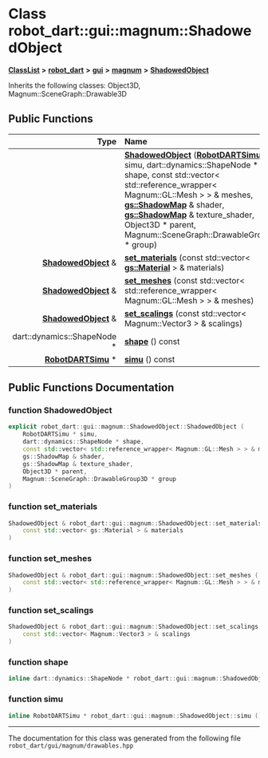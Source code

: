 

# Class robot\_dart::gui::magnum::ShadowedObject



[**ClassList**](annotated.md) **>** [**robot\_dart**](namespacerobot__dart.md) **>** [**gui**](namespacerobot__dart_1_1gui.md) **>** [**magnum**](namespacerobot__dart_1_1gui_1_1magnum.md) **>** [**ShadowedObject**](classrobot__dart_1_1gui_1_1magnum_1_1ShadowedObject.md)








Inherits the following classes: Object3D,  Magnum::SceneGraph::Drawable3D


































## Public Functions

| Type | Name |
| ---: | :--- |
|   | [**ShadowedObject**](#function-shadowedobject) ([**RobotDARTSimu**](classrobot__dart_1_1RobotDARTSimu.md) \* simu, dart::dynamics::ShapeNode \* shape, const std::vector&lt; std::reference\_wrapper&lt; Magnum::GL::Mesh &gt; &gt; & meshes, [**gs::ShadowMap**](classrobot__dart_1_1gui_1_1magnum_1_1gs_1_1ShadowMap.md) & shader, [**gs::ShadowMap**](classrobot__dart_1_1gui_1_1magnum_1_1gs_1_1ShadowMap.md) & texture\_shader, Object3D \* parent, Magnum::SceneGraph::DrawableGroup3D \* group) <br> |
|  [**ShadowedObject**](classrobot__dart_1_1gui_1_1magnum_1_1ShadowedObject.md) & | [**set\_materials**](#function-set_materials) (const std::vector&lt; [**gs::Material**](classrobot__dart_1_1gui_1_1magnum_1_1gs_1_1Material.md) &gt; & materials) <br> |
|  [**ShadowedObject**](classrobot__dart_1_1gui_1_1magnum_1_1ShadowedObject.md) & | [**set\_meshes**](#function-set_meshes) (const std::vector&lt; std::reference\_wrapper&lt; Magnum::GL::Mesh &gt; &gt; & meshes) <br> |
|  [**ShadowedObject**](classrobot__dart_1_1gui_1_1magnum_1_1ShadowedObject.md) & | [**set\_scalings**](#function-set_scalings) (const std::vector&lt; Magnum::Vector3 &gt; & scalings) <br> |
|  dart::dynamics::ShapeNode \* | [**shape**](#function-shape) () const<br> |
|  [**RobotDARTSimu**](classrobot__dart_1_1RobotDARTSimu.md) \* | [**simu**](#function-simu) () const<br> |




























## Public Functions Documentation




### function ShadowedObject 

```C++
explicit robot_dart::gui::magnum::ShadowedObject::ShadowedObject (
    RobotDARTSimu * simu,
    dart::dynamics::ShapeNode * shape,
    const std::vector< std::reference_wrapper< Magnum::GL::Mesh > > & meshes,
    gs::ShadowMap & shader,
    gs::ShadowMap & texture_shader,
    Object3D * parent,
    Magnum::SceneGraph::DrawableGroup3D * group
) 
```






### function set\_materials 

```C++
ShadowedObject & robot_dart::gui::magnum::ShadowedObject::set_materials (
    const std::vector< gs::Material > & materials
) 
```






### function set\_meshes 

```C++
ShadowedObject & robot_dart::gui::magnum::ShadowedObject::set_meshes (
    const std::vector< std::reference_wrapper< Magnum::GL::Mesh > > & meshes
) 
```






### function set\_scalings 

```C++
ShadowedObject & robot_dart::gui::magnum::ShadowedObject::set_scalings (
    const std::vector< Magnum::Vector3 > & scalings
) 
```






### function shape 

```C++
inline dart::dynamics::ShapeNode * robot_dart::gui::magnum::ShadowedObject::shape () const
```






### function simu 

```C++
inline RobotDARTSimu * robot_dart::gui::magnum::ShadowedObject::simu () const
```




------------------------------
The documentation for this class was generated from the following file `robot_dart/gui/magnum/drawables.hpp`

